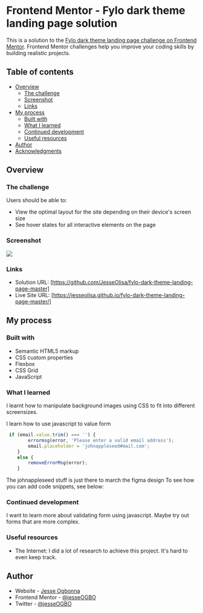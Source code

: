 # Frontend Mentor - Fylo dark theme landing page solution

This is a solution to the [Fylo dark theme landing page challenge on Frontend Mentor](https://www.frontendmentor.io/challenges/fylo-dark-theme-landing-page-5ca5f2d21e82137ec91a50fd). Frontend Mentor challenges help you improve your coding skills by building realistic projects. 

## Table of contents

- [Overview](#overview)
  - [The challenge](#the-challenge)
  - [Screenshot](#screenshot)
  - [Links](#links)
- [My process](#my-process)
  - [Built with](#built-with)
  - [What I learned](#what-i-learned)
  - [Continued development](#continued-development)
  - [Useful resources](#useful-resources)
- [Author](#author)
- [Acknowledgments](#acknowledgments)



## Overview

### The challenge

Users should be able to:

- View the optimal layout for the site depending on their device's screen size
- See hover states for all interactive elements on the page

### Screenshot

![](./fylo-dark-theme-screenshot)

### Links

- Solution URL: [https://github.com/JesseOlisa/fylo-dark-theme-landing-page-master]
- Live Site URL: [https://jesseolisa.github.io/fylo-dark-theme-landing-page-master/]

## My process

### Built with

- Semantic HTML5 markup
- CSS custom properties
- Flexbox
- CSS Grid
- JavaScript



### What I learned

I learnt how to manipulate background images using CSS to fit into different screensizes.

I learn how to use javascript to value form
```js
 if (email.value.trim() === '') {
        errormsg(error, 'Please enter a valid email address');
        email.placeholder = 'johnappleseed#mail.com';
    }
    else {
        removeErrorMsg(error);
    }
```
The johnappleseed stuff is just there to march the figma design
To see how you can add code snippets, see below:



### Continued development

I want to learn more about validating form using javascript. Maybe try out forms that are more complex.



### Useful resources

- The Internet: I did a lot of research to achieve this project. It's hard to even keep track.

## Author

- Website - [Jesse Ogbonna](https://jesseolisa.github.io/my-portfolio/)
- Frontend Mentor - [@jesseOGBO](https://www.frontendmentor.io/profile/JesseOlisa)
- Twitter - [@jesseOGBO](https://www.twitter.com/jesseOGBO)




